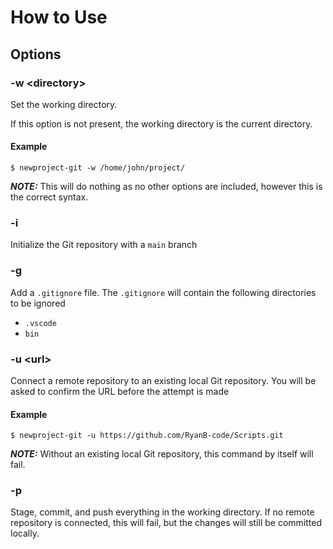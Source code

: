 # How to Use

## Options

### -w <directory\>

Set the working directory. 

If this option is not present, the working directory is the current directory.

#### Example

```
$ newproject-git -w /home/john/project/
```

***NOTE:*** This will do nothing as no other options are included, however this is the correct syntax.

### -i

Initialize the Git repository with a `main` branch

### -g

Add a `.gitignore` file. The `.gitignore` will contain the following directories to be ignored

- `.vscode`
- `bin`

### -u <url\>

Connect a remote repository to an existing local Git repository. You will be asked to confirm the URL before the attempt is made

#### Example

```
$ newproject-git -u https://github.com/RyanB-code/Scripts.git 
```

***NOTE:*** Without an existing local Git repository, this command by itself will fail. 

### -p

Stage, commit, and push everything in the working directory. If no remote repository is connected, this will fail, but the changes will still be committed locally.

